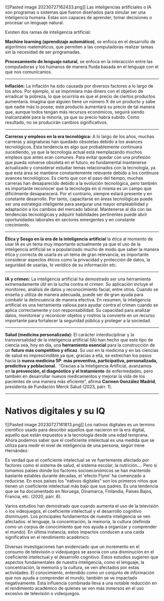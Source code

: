 ![[Pasted image 20230727162433.png]]
Las inteligencias artificiales o IA son programas o sistemas que fueron diseñados para simular ser una inteligencia humana. Estas son capaces de aprender, tomar decisiones o procesar un lenguaje natural.

Existen dos ramas de inteligencia artificial:

**Machine learning (aprendizaje automático)**, se enfoca en el desarrollo de algoritmos matemáticos, que permiten a las computadoras realizar tareas sin la necesidad de ser programadas.

**Procesamiento de lenguaje natural**, se enfoca en la interacción entre las computadoras y los humanos de manera fluida basada en el lenguaje con el que nos comunicamos.
***
**Inflación:** La inflación ha sido causada por diversos factores a lo largo de los años. Por ejemplo, si se imprimiera más dinero con el objetivo de erradicar la pobreza, lo que ocurriría es que el precio de ciertos productos aumentaría. Imagina que alguien tiene un número X de un producto y sabe que nadie más lo posee; este producto aumentará su precio de tal manera que, aunque todos tengan más recursos económicos, seguirá siendo inalcanzable para la minoría, ya que su precio habrá subido. Como resultado, no se producirán cambios significativos. 
***
**Carreras y empleos en la era tecnológica:** A lo largo de los años, muchas carreras y asignaturas han quedado obsoletas debido a los avances tecnológicos. Esta tendencia es algo que probablemente continuará sucediendo, ya que la tecnología actual está reemplazando muchos empleos que antes eran comunes. Para evitar quedar con una profesión que pueda volverse obsoleta en el futuro, es fundamental mantenerse actualizado y considerar estudiar temas relacionados con la tecnología, ya que esta área se mantiene constantemente relevante debido a los continuos avances tecnológicos.
Es cierto que con el paso del tiempo, muchas carreras han desaparecido debido a la evolución tecnológica, pero también es importante reconocer que la tecnología en sí misma es un campo que difícilmente desaparecerá. Por el contrario, siempre estará presente y en constante desarrollo. Por tanto, capacitarse en áreas tecnológicas puede ser una estrategia inteligente para asegurar una mayor empleabilidad y adaptación a los cambios del mercado laboral. Mantenerse al día con las tendencias tecnológicas y adquirir habilidades pertinentes puede abrir oportunidades laborales en sectores emergentes y en constante crecimiento.
***
**Ética y Sesgo en la era de la inteligencia artificial**
la ética al momento de usar IA es un tema muy importante actualmente ya que el uso de la inteligencia artificial se a popularizado mucho de modo que saber la manera ética y correcta de usarla es un tema de gran relevancia, es importante considerar aspectos éticos como la privacidad y protección de datos, la seguridad de usarlas, lo verídico de su información etc.
***
**IA y crimen:** La inteligencia artificial ha demostrado ser una herramienta extremadamente útil en la lucha contra el crimen. Su aplicación incluye el monitoreo, análisis de datos y reconocimiento facial, entre otros. Cuando se enseña y utiliza de manera adecuada, puede ser de gran ayuda para combatir la delincuencia de manera efectiva.
En resumen, la inteligencia artificial es una herramienta valiosa para ayudar contra el crimen cuando se aplica correctamente y con responsabilidad. Su capacidad para analizar datos, monitorear y reconocer objetos y rostros la convierte en un recurso importante para fortalecer la seguridad pública y proteger a la sociedad.
***
**Salud (medicina personalizada):** El carácter interdisciplinar y la transversalidad de la inteligencia artificial (IA) han hecho que este tipo de ciencia sea, hoy en día, una **herramienta esencial** para la construcción de un **futuro más competitivo y eficaz**. Su uso en la medicina y en las ciencias de salud es imprescindible ya que, gracias a ella, se estrechan los pasos hacia la **nueva medicina 5P**: **más preventiva, participativa, personalizada, predictiva y poblacional.** 
	“Gracias a la Inteligencia Artificial, avanzamos en **la prevención, el diagnóstico y el tratamiento** de enfermedades, pero también en desarrollar nuevos medicamentos y mejorar la vida de los pacientes de una manera más eficiente”, afirma **Carmen González Madrid**, presidenta de Fundación Merck Salud (2023, párr. 1). 
***
<h1>Nativos digitales y su IQ</h1>
![[Pasted image 20230727161813.png]]
Los nativos digitales es un termino científico usado para describir aquellos que nacieron en la era digital, aquello que están expuestos a la tecnología desde una edad temprana.
Ahora podemos saber que el coeficiente intelectual es una medida que se utiliza para medir el nivel de inteligencia de una persona, según Irene Hernández:

Es verdad que el coeficiente intelectual se ve fuertemente afectado por factores como el sistema de salud, el sistema escolar, la nutrición....
Pero si tomamos países donde los factores socioeconómicos se han mantenido bastante estables durante décadas, el 'efecto Flynn' ha comenzado a reducirse.
En esos países los "nativos digitales" son los primeros niños que tienen un coeficiente intelectual más bajo que sus padres. Es una tendencia que se ha documentado en Noruega, Dinamarca, Finlandia, Países Bajos, Francia, etc. (2020, párr. 6).

Varios estudios han demostrado que cuando aumenta el uso de la televisión o los videojuegos, el coeficiente intelectual y el desarrollo cognitivo disminuyen.
Los principales fundamentos de nuestra inteligencia se ven afectados: el lenguaje, la concentración, la memoria, la cultura (definida como un corpus de conocimiento que nos ayuda a organizar y comprender el mundo).
En última instancia, estos impactos conducen a una caída significativa en el rendimiento académico.

Diversas investigaciones han evidenciado que un incremento en el consumo de televisión o videojuegos se asocia con una disminución en el coeficiente intelectual y el desarrollo cognitivo. Estos estudios sugieren que aspectos fundamentales de nuestra inteligencia, como el lenguaje, la concentración, la memoria y la cultura, se ven afectados por estas actividades.
El conocimiento, entendido como un conjunto de información que nos ayuda a comprender el mundo, también se ve impactado negativamente. Esta influencia combinada lleva a una notable reducción en el rendimiento académico de quienes se ven más inmersos en el uso excesivo de televisión o videojuegos.

